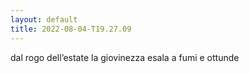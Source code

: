 ```yaml
---
layout: default
title: 2022-08-04-T19.27.09
---
```


dal rogo dell’estate la giovinezza esala a fumi e ottunde